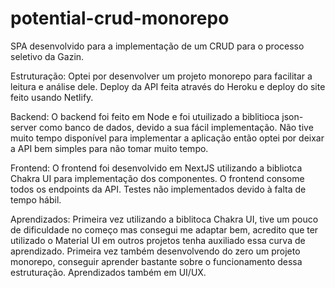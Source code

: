 # potential-crud-monorepo

SPA desenvolvido para a implementação de um CRUD para o processo seletivo da Gazin.

Estruturação:
    Optei por desenvolver um projeto monorepo para facilitar a leitura e análise dele.
    Deploy da API feita através do Heroku e deploy do site feito usando Netlify.


Backend:
    O backend foi feito em Node e foi utuilizado a biblitioca json-server como banco de dados, devido a sua fácil implementação. Não tive muito tempo disponível para implementar a aplicação então optei por deixar a API bem simples para não tomar muito tempo.


Frontend:
    O frontend foi desenvolvido em NextJS utilizando a bibliotca Chakra UI para implementação dos componentes. O frontend consome todos os endpoints da API. Testes não implementados devido à falta de tempo hábil.


Aprendizados:
    Primeira vez utilizando a biblitoca Chakra UI, tive um pouco de dificuldade no começo mas consegui me adaptar bem, acredito que ter utilizado o Material UI em outros projetos tenha auxiliado essa curva de aprendizado. Primeira vez também desenvolvendo do zero um projeto monorepo, conseguir aprender bastante sobre o funcionamento dessa estruturação. Aprendizados também em UI/UX.
